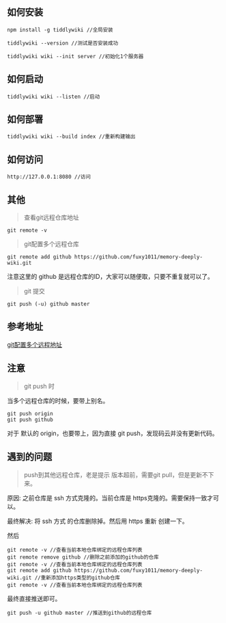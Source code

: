 

## 如何安装

```
npm install -g tiddlywiki //全局安装

tiddlywiki --version //测试是否安装成功

tiddlywiki wiki --init server //初始化1个服务器
```

## 如何启动

```
tiddlywiki wiki --listen //启动
```

## 如何部署

```
tiddlywiki wiki --build index //重新构建输出
```

## 如何访问

```
http://127.0.0.1:8080 //访问
```

## 其他

> 查看git远程仓库地址

```git remote -v``` 

> git配置多个远程仓库

```
git remote add github https://github.com/fuxy1011/memory-deeply-wiki.git
```

注意这里的 github 是远程仓库的ID，大家可以随便取，只要不重复就可以了。

> git 提交

```
git push (-u) github master
```

## 参考地址

[git配置多个远程地址](https://blog.csdn.net/wudajushi/article/details/52038459?utm_medium=distribute.pc_relevant_t0.none-task-blog-BlogCommendFromMachineLearnPai2-1.nonecase&depth_1-utm_source=distribute.pc_relevant_t0.none-task-blog-BlogCommendFromMachineLearnPai2-1.nonecase)

## 注意

> git push 时

当多个远程仓库的时候，要带上别名。

```
git push origin
git push github
```

对于 默认的 origin，也要带上，因为直接 git push，发现码云并没有更新代码。

## 遇到的问题

> push到其他远程仓库，老是提示 版本超前，需要git pull，但是更新不下来。

原因: 之前仓库是 ssh 方式克隆的。当前仓库是 https克隆的。需要保持一致才可以。

最终解决: 将 ssh 方式 的仓库删除掉。然后用 https 重新 创建一下。

然后

```
git remote -v //查看当前本地仓库绑定的远程仓库列表
git remote remove github //删除之前添加的github的仓库
git remote -v //查看当前本地仓库绑定的远程仓库列表
git remote add github https://github.com/fuxy1011/memory-deeply-wiki.git //重新添加https类型的github仓库
git remote -v //查看当前本地仓库绑定的远程仓库列表
```

最终直接推送即可。

```
git push -u github master //推送到github的远程仓库
```